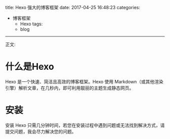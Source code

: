 title: Hexo 强大的博客框架
date: 2017-04-25 16:48:23
categories:
  - 博客框架
	-	Hexo
tags:
	- blog

---
<!--text-->
正文:
  # 什么是Hexo
  Hexo 是一个快速、简洁且高效的博客框架。Hexo 使用 Markdown（或其他渲染引擎）解析文章，在几秒内，即可利用靓丽的主题生成静态网页。
  # 安装
  安装 Hexo 只需几分钟时间，若您在安装过程中遇到问题或无法找到解决方式，请提交问题，我会尽力解决您的问题。
